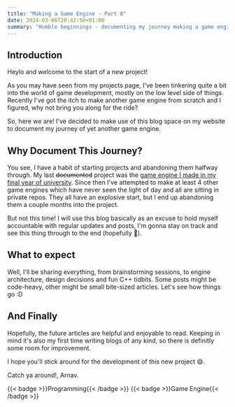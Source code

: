 ```yaml
---
title: "Making a Game Engine - Part 0"
date: 2024-03-06T20:42:50+01:00
summary: "Humble beginnings - documenting my journey making a game engine"
---
```


## Introduction

Heylo and welcome to the start of a new project!

As you may have seen from my projects page, I've been tinkering quite a bit into the world of game development, mostly on the low level side of things. Recently I've got the itch to make another game engine from scratch and I figured, why not bring you along for the ride?

So, here we are! I've decided to make use of this blog space on my website to document my journey of yet another game engine.

## Why Document This Journey?

You see, I have a habit of starting projects and abandoning them halfway through. My last ~~documented~~ project was the [game engine I made in my final year of university](https://arnavmehta3000.github.io/projects/proximityengine/). Since then I've attempted to make at least 4 other game engines which have never seen the light of day and all are sitting in private repos. They all have an explosive start, but I end up abandoning them a couple months into the project.

But not this time! I will use this blog basically as an excuse to hold myself accountable with regular updates and posts, I'm gonna stay on track and see this thing through to the end (hopefully 🤞).

## What to expect

Well, I'll be sharing everything, from brainstorming sessions, to engine architecture, design decisions and fun C++ tidbits. Some posts might be code-heavy, other might be small bite-sized articles. Let's see how things go :D

## And Finally

Hopefully, the future articles are helpful and enjoyable to read. Keeping in mind it's also my first time writing blogs of any kind, so there is definitly some room for improvement.

I hope you'll stick around for the development of this new project 😄.

Catch ya around!,
Arnav.

<div style="display: flex; flex-wrap: wrap; gap: 10px;">
  {{< badge >}}Programming{{< /badge >}}
  {{< badge >}}Game Engine{{< /badge >}}
</div>
